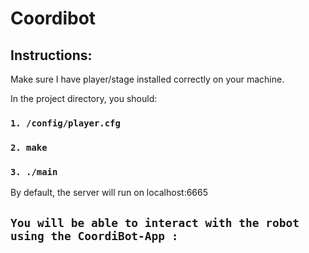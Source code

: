 # Coordibot

## Instructions:


Make sure I have player/stage installed correctly on your machine.

In the project directory, you should:

### `1. /config/player.cfg`

### `2. make`

### `3. ./main`

By default, the server will run on localhost:6665

## `You will be able to interact with the robot using the CoordiBot-App : `





